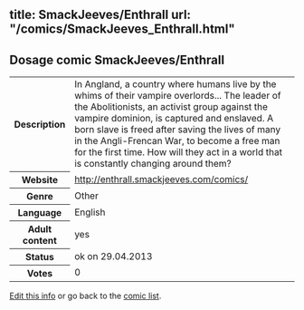 title: SmackJeeves/Enthrall
url: "/comics/SmackJeeves_Enthrall.html"
---
Dosage comic SmackJeeves/Enthrall
-----------------------------------------

<p id="msg"></p>
<script type="text/javascript">
if (window.location.search === '?edit_info_mail=sent_ok') {
  var elem = document.getElementById("msg");
  elem.innerHTML = 'Edited information sucessfully sent for review, which is usually done daily. Thanks!';
  elem.className = 'ok';
}
</script>
<table class="comicinfo">
<tr>
<th>Description</th><td>In Angland, a country where humans live by the whims of their vampire overlords... The leader of the Abolitionists, an activist group against the vampire dominion, is captured and enslaved. A born slave is freed after saving the lives of many in the Angli-Frencan War, to become a free man for the first time. How will they act in a world that is constantly changing around them?</td>
</tr>
<tr>
<th>Website</th><td><a href="http://enthrall.smackjeeves.com/comics/">http://enthrall.smackjeeves.com/comics/</a></td>
</tr>
<tr>
<th>Genre</th><td>Other</td>
</tr>
<tr>
<th>Language</th><td>English</td>
</tr>
<tr>
<th>Adult content</th><td>yes</td>
</tr>
<tr>
<th>Status</th><td>ok on 29.04.2013</td>
</tr>
<tr>
<th>Votes</th><td>0</td>
</tr>
</table>

[Edit this info](SmackJeeves_Enthrall_edit.html) or go back to the [comic list](../comic-index.html).
